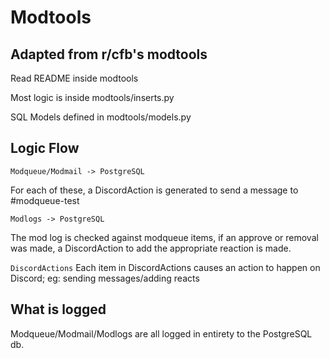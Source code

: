 # Modtools
## Adapted from r/cfb's modtools

Read README inside modtools

Most logic is inside modtools/inserts.py

SQL Models defined in modtools/models.py

## Logic Flow

```Modqueue/Modmail -> PostgreSQL```

For each of these, a DiscordAction is generated to send a message to #modqueue-test

```Modlogs -> PostgreSQL```

The mod log is checked against modqueue items, if an approve or removal was made, a DiscordAction to add the appropriate reaction is made.

```DiscordActions```
Each item in DiscordActions causes an action to happen on Discord; eg: sending messages/adding reacts

## What is logged

Modqueue/Modmail/Modlogs are all logged in entirety to the PostgreSQL db.
